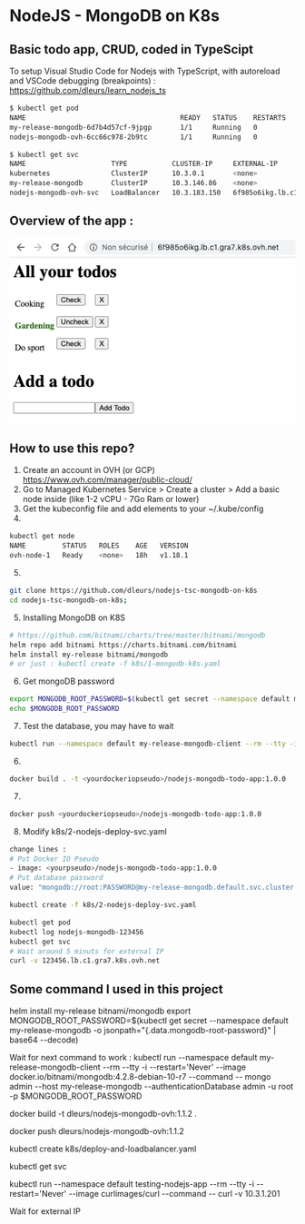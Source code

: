 # NodeJS - MongoDB on K8s
## Basic todo app, CRUD, coded in TypeScipt 

To setup Visual Studio Code for Nodejs with TypeScript, with autoreload and VSCode debugging (breakpoints) : <br/>
https://github.com/dleurs/learn_nodejs_ts


```bash
$ kubectl get pod
NAME                                      READY   STATUS    RESTARTS   AGE
my-release-mongodb-6d7b4d57cf-9jpgp       1/1     Running   0          17h
nodejs-mongodb-ovh-6cc66c978-2b9tc        1/1     Running   0          20m
```

```bash
$ kubectl get svc
NAME                     TYPE           CLUSTER-IP     EXTERNAL-IP                         PORT(S)        AGE
kubernetes               ClusterIP      10.3.0.1       <none>                              443/TCP        8d
my-release-mongodb       ClusterIP      10.3.146.86    <none>                              27017/TCP      17h
nodejs-mongodb-ovh-svc   LoadBalancer   10.3.183.150   6f985o6ikg.lb.c1.gra7.k8s.ovh.net   80:31861/TCP   19m
```
## Overview of the app :
![](./assets/Todo-app-presentation.png)

## How to use this repo?

1. Create an account in OVH (or GCP)<br/>
https://www.ovh.com/manager/public-cloud/
2. Go to Managed Kubernetes Service > Create a cluster > Add a basic node inside (like 1-2 vCPU - 7Go Ram or lower)
3. Get the kubeconfig file and add elements to your ~/.kube/config
4. 
```bash 
kubectl get node
NAME         STATUS   ROLES    AGE   VERSION
ovh-node-1   Ready    <none>   18h   v1.18.1
```

5.
```bash 
git clone https://github.com/dleurs/nodejs-tsc-mongodb-on-k8s
cd nodejs-tsc-mongodb-on-k8s;
```

5. Installing MongoDB on K8S
```bash
# https://github.com/bitnami/charts/tree/master/bitnami/mongodb
helm repo add bitnami https://charts.bitnami.com/bitnami
helm install my-release bitnami/mongodb 
# or just : kubectl create -f k8s/1-mongodb-k8s.yaml
```
6. Get mongoDB password
```bash
export MONGODB_ROOT_PASSWORD=$(kubectl get secret --namespace default my-release-mongodb -o jsonpath="{.data.mongodb-root-password}" | base64 --decode)
echo $MONGODB_ROOT_PASSWORD
```
7. Test the database, you may have to wait 
```bash
kubectl run --namespace default my-release-mongodb-client --rm --tty -i --restart='Never' --image docker.io/bitnami/mongodb:4.2.8-debian-10-r7 --command -- mongo admin --host my-release-mongodb --authenticationDatabase admin -u root -p $MONGODB_ROOT_PASSWORD
```
6.
```bash
docker build . -t <yourdockeriopseudo>/nodejs-mongodb-todo-app:1.0.0
```
7. 
```bash
docker push <yourdockeriopseudo>/nodejs-mongodb-todo-app:1.0.0
```
8. Modify k8s/2-nodejs-deploy-svc.yaml
```bash
change lines :
# Put Docker IO Pseudo 
- image: <yourpseudo>/nodejs-mongodb-todo-app:1.0.0  
# Put database password
value: "mongodb://root:PASSWORD@my-release-mongodb.default.svc.cluster.local:27017/myProject?authSource=admin"  
``` 

```bash
kubectl create -f k8s/2-nodejs-deploy-svc.yaml
```

```bash
kubectl get pod
kubectl log nodejs-mongodb-123456
kubectl get svc
# Wait around 5 minuts for external IP
curl -v 123456.lb.c1.gra7.k8s.ovh.net
```


## Some command I used in this project 

helm install my-release bitnami/mongodb
export MONGODB_ROOT_PASSWORD=$(kubectl get secret --namespace default my-release-mongodb -o jsonpath="{.data.mongodb-root-password}" | base64 --decode)

Wait for next command to work :
kubectl run --namespace default my-release-mongodb-client --rm --tty -i --restart='Never' --image docker.io/bitnami/mongodb:4.2.8-debian-10-r7 --command -- mongo admin --host my-release-mongodb --authenticationDatabase admin -u root -p $MONGODB_ROOT_PASSWORD

docker build -t dleurs/nodejs-mongodb-ovh:1.1.2 .

docker push dleurs/nodejs-mongodb-ovh:1.1.2

kubectl create k8s/deploy-and-loadbalancer.yaml

kubectl get svc

kubectl run --namespace default testing-nodejs-app --rm --tty -i --restart='Never' --image curlimages/curl --command -- curl -v 10.3.1.201

Wait for external IP
